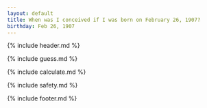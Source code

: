 ```yaml
---
layout: default
title: When was I conceived if I was born on February 26, 1907?
birthday: Feb 26, 1907
---
```


{% include header.md %}

{% include guess.md %}

{% include calculate.md %}

{% include safety.md %}

{% include footer.md %}



